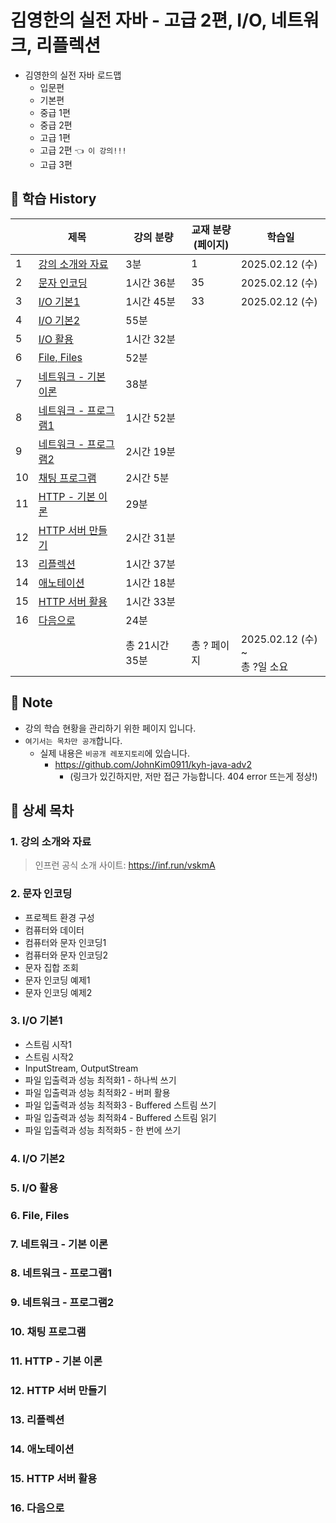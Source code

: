# 김영한의 실전 자바 - 고급 2편, I/O, 네트워크, 리플렉션

- 김영한의 실전 자바 로드맵
  - 입문편
  - 기본편
  - 중급 1편
  - 중급 2편
  - 고급 1편 
  - 고급 2편 `👈 이 강의!!!`
  - 고급 3편

## 📅 학습 History

|    | 제목                               | 강의 분량      | 교재 분량<br>(페이지) | 학습일                          |
|----|----------------------------------|------------|----------------|------------------------------|
| 1  | [강의 소개와 자료](#1-강의-소개와-자료)        | 3분         | 1              | 2025.02.12 (수)               |
| 2  | [문자 인코딩](#2-문자-인코딩)              | 1시간 36분    | 35             | 2025.02.12 (수)               |
| 3  | [I/O 기본1](#3-io-기본1)             | 1시간 45분    | 33             | 2025.02.12 (수)               |
| 4  | [I/O 기본2](#4-io-기본2)             | 55분        |                |                              |
| 5  | [I/O 활용](#5-io-활용)               | 1시간 32분    |                |                              |
| 6  | [File, Files](#6-file-files)     | 52분        |                |                              |
| 7  | [네트워크 - 기본 이론](#7-네트워크---기본-이론)  | 38분        |                |                              |
| 8  | [네트워크 - 프로그램1](#8-네트워크---프로그램1)  | 1시간 52분    |                |                              |
| 9  | [네트워크 - 프로그램2](#9-네트워크---프로그램2)  | 2시간 19분    |                |                              |
| 10 | [채팅 프로그램](#10-채팅-프로그램)           | 2시간 5분     |                |                              |
| 11 | [HTTP - 기본 이론](#11-http---기본-이론) | 29분        |                |                              |
| 12 | [HTTP 서버 만들기](#12-http-서버-만들기)   | 2시간 31분    |                |                              |
| 13 | [리플렉션](#13-리플렉션)                 | 1시간 37분    |                |                              |
| 14 | [애노테이션](#14-애노테이션)               | 1시간 18분    |                |                              |
| 15 | [HTTP 서버 활용](#15-http-서버-활용)     | 1시간 33분    |                |                              |
| 16 | [다음으로](#16-다음으로)                 | 24분        |                |                              |
|    |                                  | 총 21시간 35분 | 총 ? 페이지        | 2025.02.12 (수) ~ <br>총 ?일 소요 |

## 📌 Note

- 강의 학습 현황을 관리하기 위한 페이지 입니다.
- `여기서는 목차만 공개`합니다.
    - 실제 내용은 `비공개 레포지토리`에 있습니다.
      - https://github.com/JohnKim0911/kyh-java-adv2
        - (링크가 있긴하지만, 저만 접근 가능합니다. 404 error 뜨는게 정상!)

## 🔎 상세 목차

### 1. 강의 소개와 자료

> 인프런 공식 소개 사이트: https://inf.run/vskmA

### 2. 문자 인코딩

- 프로젝트 환경 구성
- 컴퓨터와 데이터
- 컴퓨터와 문자 인코딩1
- 컴퓨터와 문자 인코딩2
- 문자 집합 조회
- 문자 인코딩 예제1
- 문자 인코딩 예제2

### 3. I/O 기본1

- 스트림 시작1
- 스트림 시작2
- InputStream, OutputStream
- 파일 입출력과 성능 최적화1 - 하나씩 쓰기
- 파일 입출력과 성능 최적화2 - 버퍼 활용
- 파일 입출력과 성능 최적화3 - Buffered 스트림 쓰기
- 파일 입출력과 성능 최적화4 - Buffered 스트림 읽기
- 파일 입출력과 성능 최적화5 - 한 번에 쓰기

### 4. I/O 기본2
### 5. I/O 활용
### 6. File, Files
### 7. 네트워크 - 기본 이론
### 8. 네트워크 - 프로그램1
### 9. 네트워크 - 프로그램2
### 10. 채팅 프로그램
### 11. HTTP - 기본 이론
### 12. HTTP 서버 만들기
### 13. 리플렉션
### 14. 애노테이션
### 15. HTTP 서버 활용
### 16. 다음으로

